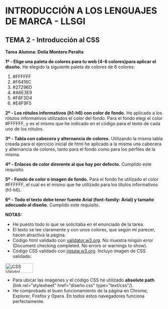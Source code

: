 # INTRODUCCIÓN A LOS LENGUAJES DE MARCA - LLSGI
## TEMA 2 - Introducción al CSS
**Tarea**
**Alumna: Delia Montero Peralta**

**1º - Elige una paleta de colores para tu web (4-6 colores)para aplicar el diseño.**
He elegido la siguiente paleta de colores de 6 colores:
1. #FFFFFF
1. #F6416C
1. #27296D
1. #A6E3E9
1. #F8F3D4
1. #E4F9F5

**2º - Los rótulos informativos (h1-h6) con color de fondo.**
He aplicado a los rótulos informativos utilizados el color del fondo. Para el fondo elegí el color #FFFFFF, y es el mismo que he indicado en el código para el texto de cada uno de los rótulos.

**3º - Tabla con cabecera y alternancia de colores.**
Utilizando la misma tabla creada para el ejercicio inicial de html he aplicado a la misma una cabecera y alternancia de colores, tanto para el fondo como para los pérfiles de la misma.

**4º - Enlaces de color direrente al que hay por defecto.**
Cumplido este requisito.

**5º - Fondo de color o imagen de fondo.**
Para el fondo he utilizado el color #FFFFFF, el cual es el mismo que he utilizado para los títulos informativos (h1-h6).

**6º - Todo el texto debe tener fuente Arial (font-family: Arial) y tamaño adecuado al diseño.**
Cumplido este requisito.
		
**NOTAS:**

- He puesto todo lo que se solicitaba en el enunciado de la tarea.
- El texto se lee claramente y con unos colores, que según mi parecer, hacen atractiva la página.
- Código html validado con [validator.w3.org](https://validator.w3.org/). No muestra ningún error (Document checking completed. No errors or warnings to show).
- Código CSS validado con [jigsaw.w3.org](http://jigsaw.w3.org/css-validator/). Incluyo imagen de CSS validado:
<p>
    <a href="http://jigsaw.w3.org/css-validator/check/referer">
        <img style="border:0;width:88px;height:31px"
            src="http://jigsaw.w3.org/css-validator/images/vcss"
            alt="¡CSS Válido!" />
    </a>
</p>
       

- Para ubicar las imágenes y el código CSS he utilizado **absolute path** (link rel="stylesheet" href="diseño.css" type="text/css"/).
- He comprobado el buen funcionamiento de la página en Chrome, Explorer, Firefox y Opera. En todos estos navegadores funciona perfectamente.



